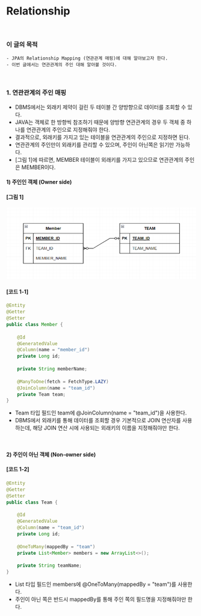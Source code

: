 # Relationship
<br/>

### 이 글의 목적
```plaintext
- JPA의 Relationship Mapping (연관관계 매핑)에 대해 알아보고자 한다.
- 이번 글에서는 연관관계의 주인 대해 알아볼 것이다.
```
<br/>

### 1. 연관관계의 주인 매핑
- DBMS에서는 외래키 제약이 걸린 두 테이블 간 양방향으로 데이터를 조회할 수 있다.
- JAVA는 객체로 한 방향씩 참조하기 때문에 양방향 연관관계의 경우 두 객체 중 하나를 연관관계의 주인으로 지정해줘야 한다.
- 결과적으로, 외래키를 가지고 있는 테이블을 연관관계의 주인으로 지정하면 된다.
- 연관관계의 주인만이 외래키를 관리할 수 있으며, 주인이 아닌쪽은 읽기만 가능하다.
- [그림 1]에 따르면, MEMBER 테이블이 외래키를 가지고 있으므로 연관관계의 주인은 MEMBER이다.
#### 1) 주인인 객체 (Owner side)
#### [그림 1]
![IMAGE](../../../images/tableRelationship0001.png)
#### [코드 1-1]
```java
@Entity
@Getter
@Setter
public class Member {

    @Id
    @GeneratedValue
    @Column(name = "member_id")
    private Long id;

    private String memberName;

    @ManyToOne(fetch = FetchType.LAZY)
    @JoinColumn(name = "team_id")
    private Team team;
}
```
- Team 타입 필드인 team에 @JoinColumn(name = "team_id")을 사용한다.
- DBMS에서 외래키를 통해 데이터를 조회할 경우 기본적으로 JOIN 연산자를 사용하는데, 해당 JOIN 연산 시에 사용되는 외래키의 이름을 지정해줘야만 한다.
<br/>

#### 2) 주인이 아닌 객체 (Non-owner side)
#### [코드 1-2]
```java
@Entity
@Getter
@Setter
public class Team {

    @Id
    @GeneratedValue
    @Column(name = "team_id")
    private Long id;

    @OneToMany(mappedBy = "team")
    private List<Member> members = new ArrayList<>();

    private String teamName;
}
```
- List<Member> 타입 필드인 members에 @OneToMany(mappedBy = "team")를 사용한다.
- 주인이 아닌 쪽은 반드시 mappedBy를 통해 주인 쪽의 필드명을 지정해줘야만 한다.
